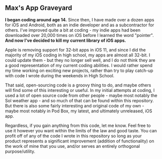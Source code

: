 ## Max's App Graveyard

**I began coding around age 14.**  Since then, I have made over a dozen apps for iOS and Android, both as an indie developer and as a subcontractor for others.  I've improved quite a bit at coding - my indie apps had been downloaded over 20,000 times on iOS before I learned the word "pointer".  **And now I've decided to kill my current library of iOS apps.**

Apple is removing support for 32-bit apps in iOS 11, and since I did the majority of my iOS coding in high school, my apps are almost all 32-bit.  I could update them - but they no longer sell well, and I do not think they are a good representation of my current coding abilities.  I would rather spend my time working on exciting new projects, rather than try to play catch-up with code I wrote during the weekends in High School.

That said, open-sourcing code is a groovy thing to do, and maybe others will find some of this interesting or useful.  In my initial attempts at coding, I used a lot of open source code from other people - maybe most notably the Sol weather app - and so much of that can be found within this repository.  But there is also some fairly interesting and original code of my own - maybe most notably in Pod Box, my latest, and ultimately unreleased, iOS app.

Regardless, if you gain anything from this code, let me know.  Feel free to use it however you want within the limits of the law and good taste.  You can profit off of any of the code I wrote in this repository so long as your product represents a significant improvement (addition of functionality) on the work of mine that you use, and/or serves an entirely orthogonal purpose/utility.
